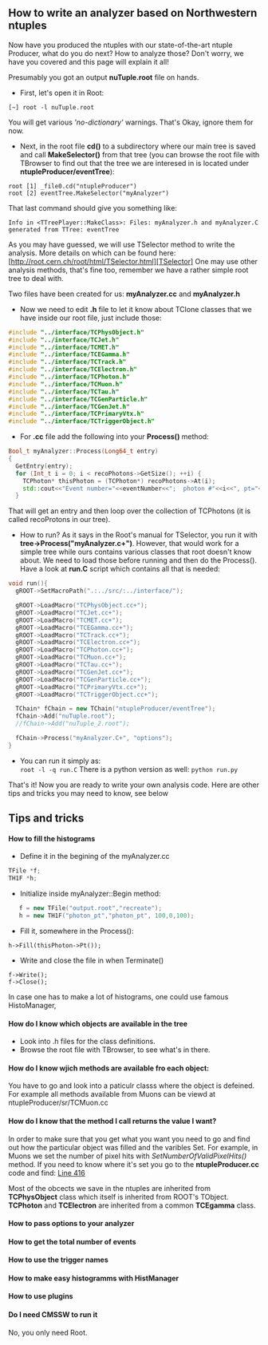 How to write an analyzer based on Northwestern ntuples
-----

Now have you produced the ntuples with our state-of-the-art ntuple Producer, what do you do next? How to analyze those?
Don't worry, we have you covered and this page will explain it all!

Presumably you got an output **nuTuple.root** file on hands.

* First, let's open it in Root:
```
[~] root -l nuTuple.root
```
You will get various _'no-dictionary'_ warnings. That's Okay, ignore them for now.


 * Next, in the root file **cd()** to a subdirectory where our main tree is saved and call **MakeSelector()** from that tree (you can browse the root file with TBrowser to find out that the tree we are interesed in is located under **ntupleProducer/eventTree**):
```
root [1] _file0.cd("ntupleProducer")
root [2] eventTree.MakeSelector("myAnalyzer")
```
That last command should give you something like:
```
Info in <TTreePlayer::MakeClass>: Files: myAnalyzer.h and myAnalyzer.C generated from TTree: eventTree
```
As you may have guessed, we will use TSelector method to write the analysis. More details on which can be found here: [http://root.cern.ch/root/html/TSelector.html][TSelector]
One may use other analysis methods, that's fine too, remember we have a rather simple root tree to deal with.

Two files have been created for us: **myAnalyzer.cc** and **myAnalyzer.h**

 * Now we need to edit **.h** file to let it know about TClone classes that we have inside our root file, just include those:
```cpp
#include "../interface/TCPhysObject.h"
#include "../interface/TCJet.h"
#include "../interface/TCMET.h"
#include "../interface/TCEGamma.h"
#include "../interface/TCTrack.h"
#include "../interface/TCElectron.h"
#include "../interface/TCPhoton.h"
#include "../interface/TCMuon.h"
#include "../interface/TCTau.h"
#include "../interface/TCGenParticle.h"
#include "../interface/TCGenJet.h"
#include "../interface/TCPrimaryVtx.h"
#include "../interface/TCTriggerObject.h"
```

 * For **.cc** file add the following into your **Process()** method:
```cpp
Bool_t myAnalyzer::Process(Long64_t entry)
{
  GetEntry(entry);
  for (Int_t i = 0; i < recoPhotons->GetSize(); ++i) {
    TCPhoton* thisPhoton = (TCPhoton*) recoPhotons->At(i);
    std::cout<<"Event number="<<eventNumber<<";  photon #"<<i<<", pt="<<thisPhoton->Pt()<<std::endl;
  }
```
That will get an entry and then loop over the collection of TCPhotons (it is called recoProtons in our tree).

 * How to run?
As it says in the Root's manual for TSelector, you run it with **tree->Process("myAnalyzer.c+")**.
However, that would work for a simple tree while ours contains various classes that root doesn't know about.
We need to load those before running and then do the Process().
Have a look at **run.C** script which contains all that is needed:
```cpp
void run(){
  gROOT->SetMacroPath(".:../src/:../interface/");

  gROOT->LoadMacro("TCPhysObject.cc+");
  gROOT->LoadMacro("TCJet.cc+");
  gROOT->LoadMacro("TCMET.cc+");
  gROOT->LoadMacro("TCEGamma.cc+");
  gROOT->LoadMacro("TCTrack.cc+");
  gROOT->LoadMacro("TCElectron.cc+");
  gROOT->LoadMacro("TCPhoton.cc+");
  gROOT->LoadMacro("TCMuon.cc+");
  gROOT->LoadMacro("TCTau.cc+");
  gROOT->LoadMacro("TCGenJet.cc+");
  gROOT->LoadMacro("TCGenParticle.cc+");
  gROOT->LoadMacro("TCPrimaryVtx.cc+");
  gROOT->LoadMacro("TCTriggerObject.cc+");

  TChain* fChain = new TChain("ntupleProducer/eventTree");
  fChain->Add("nuTuple.root");
  //fChain->Add("nuTuple_2.root");

  fChain->Process("myAnalyzer.C+", "options");
}
```

 * You can run it simply as:  
```root -l -q run.C```
There is a python version as well: ```python run.py```

That's it!
Now you are ready to write your own analysis code. Here are other tips and tricks you may need to know, see below

Tips and tricks
---------------

#### How to fill the histograms

 * Define it in the begining of the myAnalyzer.cc
```cpp
TFile *f;
TH1F *h;
```
 * Initialize inside  myAnalyzer::Begin method:
```cpp
   f = new TFile("output.root","recreate");
   h = new TH1F("photon_pt","photon_pt", 100,0,100);
```

 * Fill it, somewhere in the Process():
```
h->Fill(thisPhoton->Pt());
```

 * Write and close the file in when Terminate()
```
f->Write();
f->Close();
```

In case one has to make a lot of histograms, one could use famous HistoManager,



#### How do I know which objects are available in the tree

 * Look into .h files for the class definitions.
 * Browse the root file with TBrowser, to see what's in there.

#### How do I know wjich methods are available fro each object:

You have to go and look into a paticulr classs where the object is defeined.
For example all methods available from Muons can be viewd
at ntupleProducer/sr/TCMuon.cc

#### How do I know that the method I call returns the value I want?
In order to make sure that you get what you want you need to go and find out how the particular object was filled and the varibles Set.
For example, in Muons we set the number of pixel hits
with _SetNumberOfValidPixelHits()_ method.
If you need to know where it's set you go to the **ntupleProducer.cc** code and find:
[Line 416][code-L416]

Most of the obcects we save in the ntuples are inherited from **TCPhysObject** class which itself is inherited from ROOT's TObject.
**TCPhoton** and **TCElectron** are inherited from a common **TCEgamma** class.

#### How to pass options to your analyzer

#### How to get the total number of events

#### How to use the trigger names

#### How to make easy histogramms with HistManager

#### How to use plugins

#### Do I need CMSSW to run it
 No, you only need Root.

[TSelector]: http://root.cern.ch/root/html/TSelector.html
[code-L416]: https://github.com/NWUHEP/ntupleProducer/blob/master/src/ntupleProducer.cc#L416
